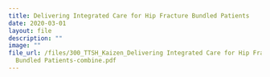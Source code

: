 ```yaml
---
title: Delivering Integrated Care for Hip Fracture Bundled Patients
date: 2020-03-01
layout: file
description: ""
image: ""
file_url: /files/300_TTSH_Kaizen_Delivering Integrated Care for Hip Fracture
  Bundled Patients-combine.pdf
---
```

